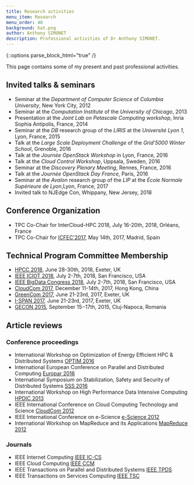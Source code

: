 ```yaml
---
title: Research activities
menu_item: Research
menu_order: 40
background: hat.png
author: Anthony SIMONET
description: Professional activities of Dr Anthony SIMONET.
---
```


{::options parse_block_html="true" /}

This page contains some of my present and past professional activities.

<div class="blog-main">
<div class="service-list">

## Invited talks & seminars

* Seminar at the _Department of Computer Science_ of _Columbia University_, New York City, 2012
* Seminar at the _Computation Institute_ of the _University of Chicago_, 2013
* Presentation at the _Joint Lab on Petascale Computing workshop_, Inria Sophia Antipolis, France, 2014
* Seminar at the _DB_ research group of the _LIRIS_ at the _Université Lyon 1_, Lyon, France, 2015
* Talk at the _Large Scale Deployment Challenge_ of the _Grid’5000 Winter School_, Grenoble, 2016
* Talk at the _Journée OpenStack Workshop_ in Lyon, France, 2016
* Talk at the _Cloud Control Workshop_, Uppsala, Sweden, 2016
* Seminar at the _Discovery Plenary Meeting_, Rennes, France, 2016
* Talk at the _Journée OpenStack Day France_, Paris, 2016
* Seminar at the _Avalon_ research group of the _LIP_ at the _École Normale
  Supérieure de Lyon_,Lyon, France, 2017
* Invited talk to NJEdge Con, Whippany, New Jersey, 2018

## Conference Organization

* TPC Co-Chair for InterCloud-HPC 2018, July 16-20th, 2018, Orléans, France
* TPC Co-Chair for [ICFEC'2017](http://fec-conf.gforge.inria.fr/), May 14th, 2017, Madrid, Spain

## Technical Program Committee Membership

* [HPCC 2018](http://cse.stfx.ca/~hpcc2018/), June 28-30th, 2018, Exeter, UK
* [IEEE ICIOT 2018](http://conferences.computer.org/iciot/2018/), July 2-7th, 2018, San Francisco, USA
* [IEEE BigData Congress 2018](http://conferences.computer.org/bigdatacongress/2018/), July 2-7th, 2018, San Francisco, USA
* [CloudCom 2017](http://2017.cloudcom.org/), December 11-14th, 2017, Hong Kong, China
* [GreenCom 2017](http://cse.stfx.ca/~GreenCom2017), June 21-23rd, 2017, Exeter, UK
* [I-SPAN 2017](http://cse.stfx.ca/~ISPAN2017/), June 21-23rd, 2017, Exeter, UK
* [GECON 2015](http://2015.gecon-conference.org/), September 15−17th, 2015, Cluj-Napoca, Romania


## Article reviews

### Conference proceedings

* International Workshop on Optimization of Energy Efficient HPC & Distributed Systems [OPTIM 2016](http://hpcs2016.cisedu.info/2-conference/workshops---hpcs2016/workshop02-optim)
* International European Conference on Parallel and Distributed Computing [Europar
  2016](https://europar2016.inria.fr/conference/topics/6-cluster-and-cloud-computing/)
* International Symposium on Stabilization, Safety and Security of Distributed Systems [SSS 2016](http://avalon.ens-lyon.fr/SSS16/)
* International Workshop on High Performance Data Intensive Computing [HPDIC 2013](http://cloud.hdu.edu.cn/hpdic2013/)
* IEEE International Conference on Cloud Computing Technology and Science [CloudCom 2012](http://2012.cloudcom.org/)
* IEEE International Conference on e-Science [e-Science
  2012](https://www.ci.uchicago.edu/escience2012/)
* International Workshop on MapReduce and its Applications [MapReduce
  2012](http://graal.ens-lyon.fr/mapreduce/)

### Journals

* IEEE Internet Computing [IEEE
  IC-CS](http://publications.computer.org/internet-computing/)
* IEEE Cloud Computing [IEEE
  CCM](http://publications.computer.org/cloud-computing/)
* IEEE Transactions on Parallel and Distributed Systems [IEEE
  TPDS](https://www.computer.org/web/tpds)
* IEEE Transactions on Services Computing [IEEE
  TSC](https://www.computer.org/web/tsc)

</div>
</div>
